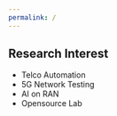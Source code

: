```yaml
---
permalink: /
---
```


Research Interest
------
- Telco Automation
- 5G Network Testing
- AI on RAN
- Opensource Lab
